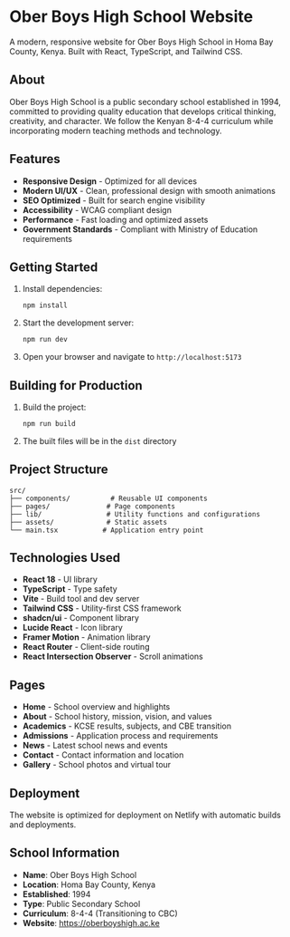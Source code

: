 # Ober Boys High School Website

A modern, responsive website for Ober Boys High School in Homa Bay County, Kenya. Built with React, TypeScript, and Tailwind CSS.

## About

Ober Boys High School is a public secondary school established in 1994, committed to providing quality education that develops critical thinking, creativity, and character. We follow the Kenyan 8-4-4 curriculum while incorporating modern teaching methods and technology.

## Features

- **Responsive Design** - Optimized for all devices
- **Modern UI/UX** - Clean, professional design with smooth animations
- **SEO Optimized** - Built for search engine visibility
- **Accessibility** - WCAG compliant design
- **Performance** - Fast loading and optimized assets
- **Government Standards** - Compliant with Ministry of Education requirements

## Getting Started

1. Install dependencies:
   ```bash
   npm install
   ```

2. Start the development server:
   ```bash
   npm run dev
   ```

3. Open your browser and navigate to `http://localhost:5173`

## Building for Production

1. Build the project:
   ```bash
   npm run build
   ```

2. The built files will be in the `dist` directory

## Project Structure

```
src/
├── components/          # Reusable UI components
├── pages/              # Page components
├── lib/                # Utility functions and configurations
├── assets/             # Static assets
└── main.tsx           # Application entry point
```

## Technologies Used

- **React 18** - UI library
- **TypeScript** - Type safety
- **Vite** - Build tool and dev server
- **Tailwind CSS** - Utility-first CSS framework
- **shadcn/ui** - Component library
- **Lucide React** - Icon library
- **Framer Motion** - Animation library
- **React Router** - Client-side routing
- **React Intersection Observer** - Scroll animations

## Pages

- **Home** - School overview and highlights
- **About** - School history, mission, vision, and values
- **Academics** - KCSE results, subjects, and CBE transition
- **Admissions** - Application process and requirements
- **News** - Latest school news and events
- **Contact** - Contact information and location
- **Gallery** - School photos and virtual tour

## Deployment

The website is optimized for deployment on Netlify with automatic builds and deployments.

## School Information

- **Name**: Ober Boys High School
- **Location**: Homa Bay County, Kenya
- **Established**: 1994
- **Type**: Public Secondary School
- **Curriculum**: 8-4-4 (Transitioning to CBC)
- **Website**: https://oberboyshigh.ac.ke